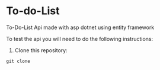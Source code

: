 # To-do-List

<p>To-Do-List Api made with asp dotnet using entity framework</p>

To test the api you will need to do the following instructions:

1. Clone this repository:

```
git clone 
```
